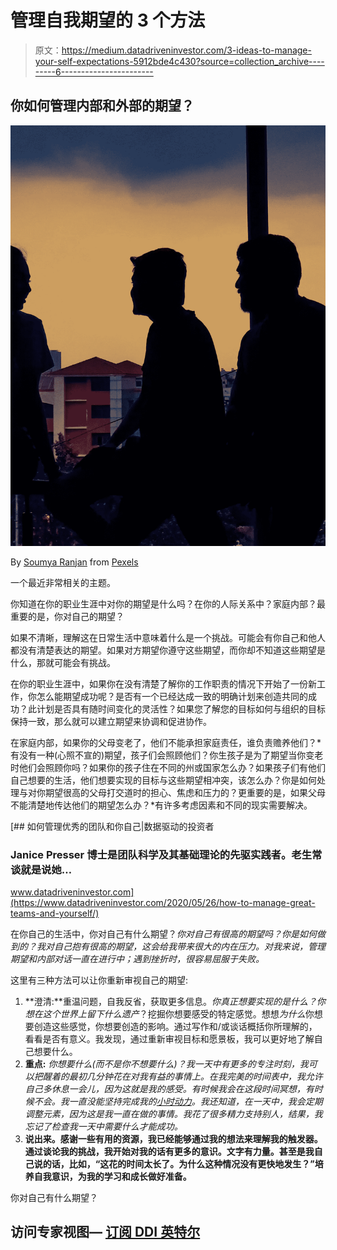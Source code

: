 # 管理自我期望的 3 个方法

> 原文：<https://medium.datadriveninvestor.com/3-ideas-to-manage-your-self-expectations-5912bde4c430?source=collection_archive---------6----------------------->

## 你如何管理内部和外部的期望？

![](img/595a1a10896b721e1fe4b2b4058472b5.png)

By [Soumya Ranjan](https://www.pexels.com/@soumya-ranjan-205042) from [Pexels](https://www.pexels.com/photo/1126478)

一个最近非常相关的主题。

你知道在你的职业生涯中对你的期望是什么吗？在你的人际关系中？家庭内部？最重要的是，你对自己的期望？

如果不清晰，理解这在日常生活中意味着什么是一个挑战。可能会有你自己和他人都没有清楚表达的期望。如果对方期望你遵守这些期望，而你却不知道这些期望是什么，那就可能会有挑战。

在你的职业生涯中，如果你在没有清楚了解你的工作职责的情况下开始了一份新工作，你怎么能期望成功呢？是否有一个已经达成一致的明确计划来创造共同的成功？此计划是否具有随时间变化的灵活性？如果您了解您的目标如何与组织的目标保持一致，那么就可以建立期望来协调和促进协作。

在家庭内部，如果你的父母变老了，他们不能承担家庭责任，谁负责赡养他们？*有没有一种(心照不宣的)期望，孩子们会照顾他们？你生孩子是为了期望当你变老时他们会照顾你吗？如果你的孩子住在不同的州或国家怎么办？如果孩子们有他们自己想要的生活，他们想要实现的目标与这些期望相冲突，该怎么办？你是如何处理与对你期望很高的父母打交道时的担心、焦虑和压力的？更重要的是，如果父母不能清楚地传达他们的期望怎么办？*有许多考虑因素和不同的现实需要解决。

[](https://www.datadriveninvestor.com/2020/05/26/how-to-manage-great-teams-and-yourself/) [## 如何管理优秀的团队和你自己|数据驱动的投资者

### Janice Presser 博士是团队科学及其基础理论的先驱实践者。老生常谈就是说她…

www.datadriveninvestor.com](https://www.datadriveninvestor.com/2020/05/26/how-to-manage-great-teams-and-yourself/) 

在你自己的生活中，你对自己有什么期望？*你对自己有很高的期望吗？你是如何做到的？我对自己抱有很高的期望，这会给我带来很大的内在压力。对我来说，管理期望和内部对话一直在进行中；遇到挫折时，很容易屈服于失败。*

这里有三种方法可以让你重新审视自己的期望:

1.  **澄清:**重温问题，自我反省，获取更多信息。*你真正想要实现的是什么？你想在这个世界上留下什么遗产*？挖掘你想要感受的特定感觉。想想*为什么*你想要创造这些感觉，你想要创造的影响。通过写作和/或谈话概括你所理解的，看看是否有意义。我发现，通过重新审视目标和愿景板，我可以更好地了解自己想要什么。
2.  **重点:** *你想要什么(而不是你不想要什么)？我一天中有更多的专注时刻，我可以把醒着的最初几分钟花在对我有益的事情上。在我完美的时间表中，我允许自己多休息一会儿，因为这就是我的感受。有时候我会在这段时间冥想，有时候不会。我一直没能坚持完成我的[小时动力](https://miraclemorning.com/hal-elrod-schedule/)。我还知道，在一天中，我会定期调整元素，因为这是我一直在做的事情。我花了很多精力支持别人，结果，我忘记了检查我一天中需要什么才能成功。*
3.  **说出来。感谢一些有用的资源，我已经能够通过我的想法来理解我的触发器。通过谈论我的挑战，我开始对我的话有更多的意识。文字有力量。甚至是我自己说的话，比如，“这花的时间太长了。为什么这种情况没有更快地发生？”培养自我意识，为我的学习和成长做好准备。**

你对自己有什么期望？

## 访问专家视图— [订阅 DDI 英特尔](https://datadriveninvestor.com/ddi-intel)